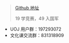 > [Github 地址](https://github.com/jybicu/jyb.icu/)
> 
> 19 学竞赛，49 入国军

* UOJ 用户群：197293072
* 文化课交流群：831318909